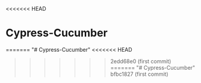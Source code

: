 <<<<<<< HEAD
# Cypress-Cucumber
=======
"# Cypress-Cucumber" 
<<<<<<< HEAD
>>>>>>> 2edd68e0 (first commit)
=======
"# Cypress-Cucumber" 
>>>>>>> bfbc1827 (first commit)
